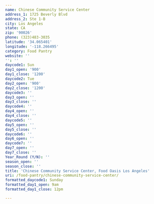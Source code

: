 ```yaml
---
name: Chinese Community Service Center
address_1: 1725 Beverly Blvd
address_2: Ste 1-B
city: Los Angeles
state: CA
zip: '90026'
phone: (323)483-3035
latitude: '34.065401'
longitude: '-118.266495'
category: Food Pantry
website: ''
'': ''
daycode1: Sun
day1_open: '900'
day1_close: '1200'
daycode2: Tue
day2_open: '900'
day2_close: '1200'
daycode3: ''
day3_open: ''
day3_close: ''
daycode4: ''
day4_open: ''
day4_close: ''
daycode5: ''
day5_open: ''
day5_close: ''
daycode6: ''
day6_open: ''
daycode7: ''
day7_open: ''
day7_close: ''
Year_Round (Y/N): ''
season_open: ''
season_close: ''
title: 'Chinese Community Service Center, Food Oasis Los Angeles'
uri: /food-pantry/chinese-community-service-center/
formatted_daycode1: Sunday
formatted_day1_open: 9am
formatted_day1_close: 12pm

---
```

